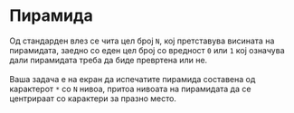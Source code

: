 # Пирамида

Од стандарден влез се чита цел број `N`, кој претставува висината на пирамидата, заедно со еден цел број со вредност `0` или `1` кој означува дали пирамидата треба да биде превртена или не. <br/>
<br/>
Ваша задача е на екран да испечатите пирамида составена од карактерот `*` со `N` нивоа, притоа нивоата на пирамидата да се центрираат со карактери за празно место.